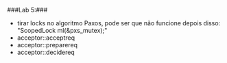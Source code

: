 ###Lab 5:###
* tirar locks no algoritmo Paxos, pode ser que não funcione depois disso: "ScopedLock ml(&pxs_mutex);"
* acceptor::acceptreq
* acceptor::preparereq
* acceptor::decidereq
